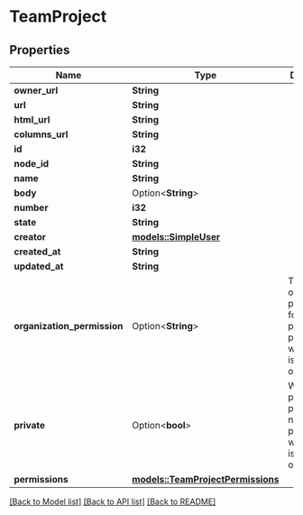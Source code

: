 # TeamProject

## Properties

Name | Type | Description | Notes
------------ | ------------- | ------------- | -------------
**owner_url** | **String** |  | 
**url** | **String** |  | 
**html_url** | **String** |  | 
**columns_url** | **String** |  | 
**id** | **i32** |  | 
**node_id** | **String** |  | 
**name** | **String** |  | 
**body** | Option<**String**> |  | 
**number** | **i32** |  | 
**state** | **String** |  | 
**creator** | [**models::SimpleUser**](simple-user.md) |  | 
**created_at** | **String** |  | 
**updated_at** | **String** |  | 
**organization_permission** | Option<**String**> | The organization permission for this project. Only present when owner is an organization. | [optional]
**private** | Option<**bool**> | Whether the project is private or not. Only present when owner is an organization. | [optional]
**permissions** | [**models::TeamProjectPermissions**](team_project_permissions.md) |  | 

[[Back to Model list]](../README.md#documentation-for-models) [[Back to API list]](../README.md#documentation-for-api-endpoints) [[Back to README]](../README.md)


